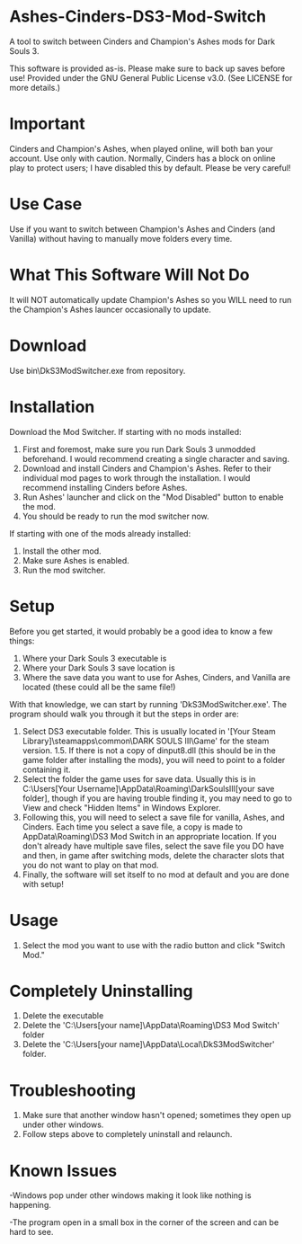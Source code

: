 # Ashes-Cinders-DS3-Mod-Switch
A tool to switch between Cinders and Champion's Ashes mods for Dark Souls 3.

This software is provided as-is. Please make sure to back up saves before use!
Provided under the GNU General Public License v3.0. (See LICENSE for more details.)

# Important
Cinders and Champion's Ashes, when played online, will both ban your account. Use only with caution. Normally, Cinders has a block on online play to protect users; I have disabled this by default. Please be very careful!

# Use Case
Use if you want to switch between Champion's Ashes and Cinders (and Vanilla) without having to manually move folders every time.

# What This Software Will Not Do
It will NOT automatically update Champion's Ashes so you WILL need to run the Champion's Ashes launcer occasionally to update.

# Download
Use bin\DkS3ModSwitcher.exe from repository.

# Installation
Download the Mod Switcher.
If starting with no mods installed:
  1. First and foremost, make sure you run Dark Souls 3 unmodded beforehand. I would recommend creating a single character and saving.
  2. Download and install Cinders and Champion's Ashes. Refer to their individual mod pages to work through the installation. I would recommend installing Cinders before Ashes. 
  3. Run Ashes' launcher and click on the "Mod Disabled" button to enable the mod.
  4. You should be ready to run the mod switcher now.
    
If starting with one of the mods already installed:
  1. Install the other mod.
  2. Make sure Ashes is enabled.
  3. Run the mod switcher.

# Setup
Before you get started, it would probably be a good idea to know a few things:
1. Where your Dark Souls 3 executable is
2. Where your Dark Souls 3 save location is
3. Where the save data you want to use for Ashes, Cinders, and Vanilla are located (these could all be the same file!)

With that knowledge, we can start by running  'DkS3ModSwitcher.exe'.
The program should walk you through it but the steps in order are:
  1. Select DS3 executable folder. This is usually located in '[Your Steam Library]\steamapps\common\DARK SOULS III\Game' for the steam version.
  1.5. If there is not a copy of dinput8.dll (this should be in the game folder after installing the mods), you will need to point to a folder containing it.
  2. Select the folder the game uses for save data. Usually this is in C:\Users\[Your Username]\AppData\Roaming\DarkSoulsIII\[your save folder], though if you are having trouble finding it, you may need to go to View and check "Hidden Items" in Windows Explorer.
  3. Following this, you will need to select a save file for vanilla, Ashes, and Cinders. Each time you select a save file, a copy is made to AppData\Roaming\DS3 Mod Switch in an appropriate location. If you don't already have multiple save files, select the save file you DO have and then, in game after switching mods, delete the character slots that you do not want to play on that mod.
  4. Finally, the software will set itself to no mod at default and you are done with setup!
  
# Usage
1. Select the mod you want to use with the radio button and click "Switch Mod."

# Completely Uninstalling
1. Delete the executable
2. Delete the 'C:\Users\[your name]\AppData\Roaming\DS3 Mod Switch' folder
3. Delete the 'C:\Users\[your name]\AppData\Local\DkS3ModSwitcher' folder.

# Troubleshooting
1. Make sure that another window hasn't opened; sometimes they open up under other windows.
2. Follow steps above to completely uninstall and relaunch.

# Known Issues
-Windows pop under other windows making it look like nothing is happening.

-The program open in a small box in the corner of the screen and can be hard to see.
